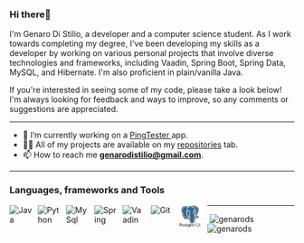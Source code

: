 ### Hi there👋
I'm Genaro Di Stilio, a developer and a computer science student. As I work towards completing my degree, I've been developing my skills as a developer by working on various personal projects that involve diverse technologies and frameworks, including Vaadin, Spring Boot, Spring Data, MySQL, and Hibernate. I'm also proficient in plain/vanilla Java.

If you're interested in seeing some of my code, please take a look below! I'm always looking for feedback and ways to improve, so any comments or suggestions are appreciated.

---

- 🔭 I’m currently working on a [PingTester ](https://github.com/GenaroDS/PingTest) app.
- 👨‍💻 All of my projects are available on my [repositories](https://github.com/GenaroDS?tab=repositories) tab.
- 📫 How to reach me **genarodistilio@gmail.com**.

---

### Languages, frameworks and Tools

<img align="left" alt="Java" width="40px" style="padding-right:10px;" src="https://cdn.jsdelivr.net/gh/devicons/devicon/icons/java/java-original.svg"/>
<img align="left" alt="Python" width="40px" style="padding-right:10px;" src="https://cdn.jsdelivr.net/gh/devicons/devicon/icons/python/python-plain.svg" />
<img align="left" alt="MySql" width="40px" style="padding-right:10px;" src="https://cdn.jsdelivr.net/gh/devicons/devicon/icons/mysql/mysql-original.svg" />
<img align="left" alt="Spring" width="40px" style="padding-right:10px;" src="https://cdn.jsdelivr.net/gh/devicons/devicon/icons/spring/spring-original.svg" />
<img align="left" alt="Vaadin" width="40px" style="padding-right:10px;" src="https://avatars.githubusercontent.com/u/1171922?v=4&s=40" />
<img align="left" alt="Git" width="40px" style="padding-right:10px;" src="https://cdn.jsdelivr.net/gh/devicons/devicon/icons/git/git-original.svg" />
<img align="left" alt="Posgre" width="40px" style="padding-right:10px;" src="https://raw.githubusercontent.com/devicons/devicon/master/icons/postgresql/postgresql-original-wordmark.svg"/>

---

<p align="left"> &nbsp;<img align="center" src="https://github-readme-stats.vercel.app/api?username=genarods&theme=algolia&show_icons=true" alt="genarods" />
<img src="https://komarev.com/ghpvc/?username=genarods&label=Profile%20views&color=0e75b6&style=flat" alt="genarods" /> </p>
  
<p align="right"></p>


